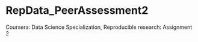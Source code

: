 # RepData_PeerAssessment2
Coursera: Data Science Specialization, Reproducible research: Assignment 2
